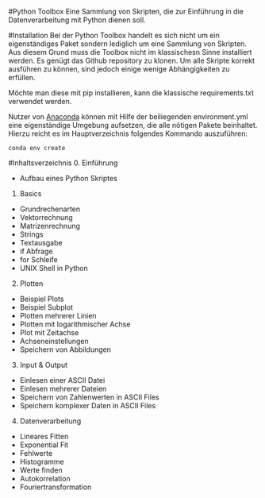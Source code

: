 #Python Toolbox
Eine Sammlung von Skripten, die zur Einführung in die Datenverarbeitung mit Python dienen soll.

#Installation
Bei der Python Toolbox handelt es sich nicht um ein eigenständiges Paket sondern
lediglich um eine Sammlung von Skripten. Aus diesem Grund muss die Toolbox nicht
im klassischesn Sinne installiert werden. Es genügt das Github repository zu
klonen. Um alle Skripte korrekt ausführen zu können, sind jedoch einige wenige
Abhängigkeiten zu erfüllen.

Möchte man diese mit pip installieren, kann die klassische requirements.txt
verwendet werden.

Nutzer von [Anaconda](https://www.continuum.io/downloads) können mit Hilfe der beiliegenden
environment.yml eine eigenständige Umgebung aufsetzen, die alle nötigen Pakete
beinhaltet. Hierzu reicht es im Hauptverzeichnis folgendes Kommando auszuführen:

`conda env create`


#Inhaltsverzeichnis
0. Einführung
  * Aufbau eines Python Skriptes

1. Basics
  * Grundrechenarten
  * Vektorrechnung
  * Matrizenrechnung
  * Strings
  * Textausgabe
  * if Abfrage
  * for Schleife
  * UNIX Shell in Python

2. Plotten
  * Beispiel Plots
  * Beispiel Subplot
  * Plotten mehrerer Linien
  * Plotten mit logarithmischer Achse
  * Plot mit Zeitachse
  * Achseneinstellungen
  * Speichern von Abbildungen

3. Input & Output
  * Einlesen einer ASCII Datei
  * Einlesen mehrerer Dateien
  * Speichern von Zahlenwerten in ASCII Files
  * Speichern komplexer Daten in ASCII Files

4. Datenverarbeitung
  * Lineares Fitten
  * Exponential Fit
  * Fehlwerte
  * Histogramme
  * Werte finden
  * Autokorrelation
  * Fouriertransformation
